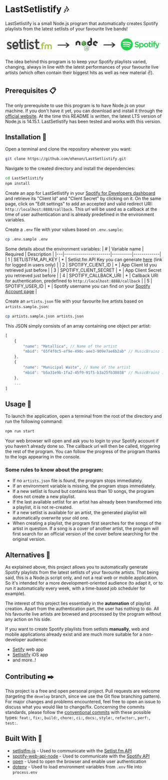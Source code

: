 # LastSetlistify 🎶

LastSetlistify is a small Node.js program that automatically creates Spotify playlists from the latest setlists of your favourite live bands!

![Scheme](resources/scheme.png)

The idea behind this program is to keep your Spotify playlists varied, changing, always in line with the latest performances of your favourite live artists (which often contain their biggest hits as well as new material :v:).

## Prerequisites 📋

The only prerequisite to use this program is to have Node.js on your machine. If you don't have it yet, you can download and install it through the [official website](https://nodejs.org/). At the time this README is written, the latest LTS version of Node.js is 14.15.1. LastSetlistify has been tested and works with this version.

## Installation 🔧

Open a terminal and clone the repository wherever you want:

```bash
git clone https://github.com/ehenon/LastSetlistify.git
```
Navigate to the created directory and install the dependencies:
```bash
cd LastSetlistify
npm install
```
Create an app for LastSetlistify in your [Spotify for Developers dashboard](https://developer.spotify.com/dashboard/applications) and retrieve its "Client Id" and "Client Secret" by clicking on it. On the same page, click on "Edit settings" to add an accepted and valid redirect URI: `http://localhost:8888/callback`. This url will be used as a callback at the time of user authentication and is already predefined in the environment variables.

Create a `.env` file with your values based on `.env.sample`:
```bash
cp .env.sample .env
```
Some details about the environment variables:
| # | Variable name         | Required | Description |
|---|-----------------------|----------|-------------|
| 1 | SETLISTFM_API_KEY     | *        | Setlist.fm API Key you can generate [here](https://www.setlist.fm/settings/api) (link for logged in users only) |
| 2 | SPOTIFY_CLIENT_ID     | *        | App Client Id you retrieved just before |
| 3 | SPOTIFY_CLIENT_SECRET | *        | App Client Secret you retrieved just before |
| 4 | SPOTIFY_CALLBACK_URI  | *        | Callback URI for authentication, predefined to `http://localhost:8888/callback` |
| 5 | SPOTIFY_USER_ID       | *        | Spotify username you can find on your [Spotify Account page](https://www.spotify.com/fr/account/overview/) |

Create an `artists.json` file with your favourite live artists based on `artists.sample.json`:
```bash
cp artists.sample.json artists.json
```

This JSON simply consists of an array containing one object per artist:
```javascript
[
    {
        "name": "Metallica", // Name of the artist
        "mbid": "65f4f0c5-ef9e-490c-aee3-909e7ae6b2ab" // MusicBrainz id
    },
    {
        "name": "Municipal Waste", // Name of the artist
        "mbid": "b5a31e9b-1fa2-45f9-91f5-b3a25fb38038" // MusicBrainz id
    },
    ...
]
```

## Usage 🚀

To launch the application, open a terminal from the root of the directory and run the following command:

```bash
npm run start
```

Your web browser will open and ask you to login to your Spotify account if you haven't already done so. The callback url will then be called, triggering the rest of the program. You can follow the progress of the program thanks to the logs appearing in the console.

### Some rules to know about the program:
- If no `artists.json` file is found, the program stops immediately.
- If an environment variable is missing, the program stops immediately.
- If a new setlist is found but contains less than 10 songs, the program does not create a new playlist.
- If the last available setlist for an artist has already been transformed into a playlist, it is not re-created.
- If a new setlist is available for an artist, the generated playlist will automatically overwrite your old one.
- When creating a playlist, the program first searches for the songs of the artist in question. If a song is a cover of another artist, the program will first search for an official version of the cover before searching for the original version.

## Alternatives 👀
As explained above, this project allows you to automatically generate Spotify playlists from the latest setlists of your favourite artists. That being said, this is a Node.js script only, and not a real web or mobile application. So it's intended for a more development-oriented audience (to adapt it, or to run it automatically every week, with a time-based job scheduler for example).

The interest of this project lies essentially in the **automation** of playlist creation. Apart from the authentication part, the user has nothing to do. All his favourite live artists are browsed and processed by the program without any action on his side.

If you want to create Spotify playlists from setlists **manually**, web and mobile applications already exist and are much more suitable for a non-developer audience:
- [Setify](https://setify.co/) web app
- [Setlistify](https://apps.apple.com/us/app/setlistify/id1051356770?l=fr) iOS app
- and more..!

## Contributing ✒️
This project is a free and open personal project. Pull requests are welcome (targeting the `develop` branch, since we use the Git flow branching pattern). For major changes and problems encountered, feel free to open an issue to discuss what you would like to change/fix. Concerning the commits standards, please follow the [conventional commits](https://www.conventionalcommits.org/en/v1.0.0/) with these possible types: `feat:`, `fix:`, `build:`, `chore:`, `ci:`, `docs:`, `style:`, `refactor:`, `perf:`, `test:`.

## Built With 🔨
- [setlistfm-js](https://www.npmjs.com/package/setlistfm-js) - Used to communicate with the [Setlist.fm API](https://api.setlist.fm/docs/1.0/index.html)
- [spotify-web-api-node](https://www.npmjs.com/package/spotify-web-api-node) - Used to communicate with the [Spotify API](https://developer.spotify.com/documentation/web-api/)
- [open](https://www.npmjs.com/package/open) - Used to open the browser and enable user authentication
- [dotenv](https://www.npmjs.com/package/dotenv) - Used to load environment variables from `.env` file into `process.env`